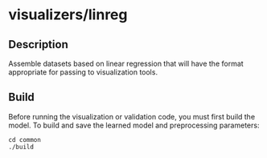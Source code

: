 visualizers/linreg
===
Description
---
Assemble datasets based on linear regression that
will have the format appropriate for passing to
visualization tools.

Build
---
Before running the visualization or validation code, you must
first build the model.
To build and save the learned model and preprocessing
parameters:

    cd common
    ./build

